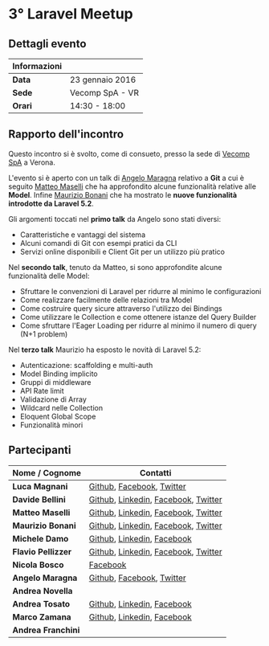 # 3° Laravel Meetup

## Dettagli evento

| Informazioni |                  |
| -------------|------------------|
| **Data**     | 23 gennaio 2016  |
| **Sede**     | Vecomp SpA - VR  |
| **Orari**    | 14:30 - 18:00    |

## Rapporto dell'incontro
Questo incontro si è svolto, come di consueto, presso la sede di [Vecomp SpA](http://www.vecomp.it) a Verona.

L'evento si è aperto con un talk di [Angelo Maragna](https://github.com/angelomaragna) relativo a **Git** a cui è seguito [Matteo Maselli](https://github.com/daack) che ha approfondito alcune funzionalità relative alle **Model**. Infine [Maurizio Bonani](https://github.com/mauricius) che ha mostrato le **nuove funzionalità introdotte da Laravel 5.2**.

Gli argomenti toccati nel **primo talk** da Angelo sono stati diversi:

- Caratteristiche e vantaggi del sistema
- Alcuni comandi di Git con esempi pratici da CLI
- Servizi online disponibili e Client Git per un utilizzo più pratico

Nel **secondo talk**, tenuto da Matteo, si sono approfondite alcune funzionalità delle Model:

- Sfruttare le convenzioni di Laravel per ridurre al minimo le configurazioni
- Come realizzare facilmente delle relazioni tra Model
- Come costruire query sicure attraverso l'utilizzo dei Bindings
- Come utilizzare le Collection e come ottenere istanze del Query Builder
- Come sfruttare l'Eager Loading per ridurre al minimo il numero di query (N+1 problem)

Nel **terzo talk** Maurizio ha esposto le novità di Laravel 5.2:

- Autenticazione: scaffolding e multi-auth
- Model Binding implicito
- Gruppi di middleware
- API Rate limit
- Validazione di Array
- Wildcard nelle Collection
- Eloquent Global Scope
- Funzionalità minori


## Partecipanti

| Nome / Cognome        | Contatti         |
| ----------------------|------------------|
| **Luca Magnani**      | [Github](https://github.com/themagnifico), [Facebook](https://www.facebook.com/luke.laravel), [Twitter](https://twitter.com/LukeLaravel) |
| **Davide Bellini**    | [Github](https://github.com/billmn), [Linkedin](https://it.linkedin.com/in/davide-bellini-4755973b), [Facebook](https://www.facebook.com/billmn83), [Twitter](https://twitter.com/billmn) |
| **Matteo Maselli**    | [Github](https://github.com/daack), [Linkedin](https://it.linkedin.com/in/matteo-maselli-4349766b), [Facebook](https://www.facebook.com/matteo.maselli), [Twitter](https://twitter.com/daack) |
| **Maurizio Bonani**   | [Github](https://github.com/mauricius), [Linkedin](https://it.linkedin.com/in/maurizio-bonani-4958a955), [Facebook](https://www.facebook.com/maurizio.bonani), [Twitter](https://twitter.com/MaurizioBonani) |
| **Michele Damo**      | [Github](https://github.com/michelew3design), [Linkedin](https://www.linkedin.com/in/michele-damo-277146a1), [Facebook](https://www.facebook.com/michi.damo) |
| **Flavio Pellizzer**  | [Github](https://github.com/flavioski), [Linkedin](https://it.linkedin.com/in/flavio-pellizzer-63b9125), [Facebook](https://www.facebook.com/yBNJ8nofexbm9f5zeAQ), [Twitter](https://twitter.com/FlaPellizzer) |
| **Nicola Bosco**      | [Facebook](https://www.facebook.com/boschin87) |
| **Angelo Maragna**    | [Github](https://github.com/angelomaragna), [Facebook](https://www.facebook.com/ngitaly), [Twitter](https://twitter.com/2ndAngyel) |
| **Andrea Novella**    |                   |
| **Andrea Tosato**     | [Github](https://github.com/pandazzurro), [Linkedin](https://it.linkedin.com/in/andreatosato), [Facebook](https://www.facebook.com/andrea.tosato) |
| **Marco Zamana**      | [Github](https://github.com/marcozama), [Linkedin](https://it.linkedin.com/in/marco-zamana-61b711a2), [Facebook](https://www.facebook.com/ZamaMarcoZamana) |
| **Andrea Franchini**  |                   |
